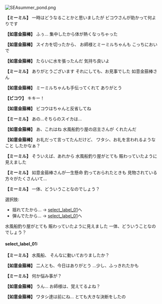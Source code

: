 
![SEAsummer_pond.png](../images/backgrounds/SEAsummer_pond.png)

**【ミーミル】**
一時はどうなることかと思いましたが
ビコウさんが助かって何よりです

**【如意金箍棒】**
ふぅ…
集中したから体が熱くなっちゃった

**【如意金箍棒】**
スイカを切ったから、
お師様とミーミルちゃんも
こっちにおいで

**【如意金箍棒】**
たらいに水を張ったんだ
気持ち良いよ

**【ミーミル】**
ありがとうございます
それにしても、お見事でした
如意金箍棒さん

**【如意金箍棒】**
ミーミルちゃんも手伝ってくれて
ありがとう

**【ビコウ】**
キキー！

**【如意金箍棒】**
ビコウはちゃんと反省してね

**【ミーミル】**
あの…そちらのスイカは…

**【如意金箍棒】**
あ、これはね
水風船釣り屋の店主さんが
くれたんだ

**【如意金箍棒】**
お礼だって言ってたんだけど、
ワタシ、お礼を言われるようなこと
したかなぁ？

**【ミーミル】**
そういえば、あれから
水風船釣り屋がとても
賑わっていたように見えました

**【ミーミル】**
如意金箍棒さんが一生懸命
釣っておられたときも
見物されている方々がたくさんいて…

**【ミーミル】**
一体、どういうことなのでしょう？

選択肢:
- 揺れてたから… → [select_label_01](#select_label_01)へ
- 弾んでたから… → [select_label_01](#select_label_01)へ

水風船釣り屋がとても
賑わっていたように見えました
一体、どういうことなのでしょう？

#### select_label_01:

**【ミーミル】**
水風船、
そんなに動いておりましたか？

**【如意金箍棒】**
二人とも、今日はありがとう
…少し、ふっきれたかも

**【ミーミル】**
何か悩み事が？

**【如意金箍棒】**
うん…
お師様は、覚えてるよね？

**【如意金箍棒】**
ワタシ達は前にね…
とても大きな決断をしたの
